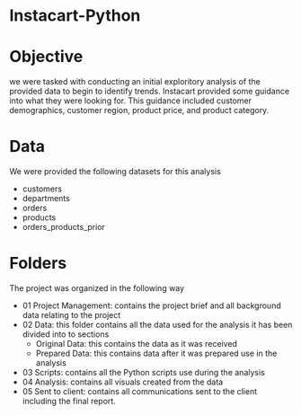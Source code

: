 # Instacart-Python
# Objective

we were tasked with conducting an initial exploritory analysis of the provided data to begin to identify trends.  Instacart provided some guidance into what they were looking for. This guidance included customer demographics, customer region, product price, and product category. 

# Data

We were provided the following datasets for this analysis
- customers
- departments
- orders
- products
- orders_products_prior

# Folders

The project was organized in the following way
- 01 Project Management: contains the project brief and all background data relating to the project
- 02 Data: this folder contains all the data used for the analysis it has been divided into to sections
  - Original Data: this contains the data as it was received
  - Prepared Data: this contains data after it was prepared use in the analysis
- 03 Scripts: contains all the Python scripts use during the analysis
- 04 Analysis: contains all visuals created from the data
- 05 Sent to client: contains all communications sent to the client including the final report.

